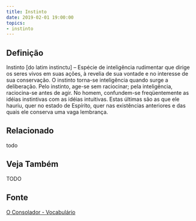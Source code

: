 ```yaml
---
title: Instinto
date: 2019-02-01 19:00:00
topics:
- instinto
---
```


## Definição
Instinto [do latim instinctu] – Espécie de inteligência rudimentar que dirige
os seres vivos em suas ações, à revelia de sua vontade e no interesse de sua
conservação. O instinto torna-se inteligência quando surge a deliberação. Pelo
instinto, age-se sem raciocinar; pela inteligência, raciocina-se antes de agir.
No homem, confundem-se freqüentemente as idéias instintivas com as idéias
intuitivas. Estas últimas são as que ele hauriu, quer no estado de Espírito,
quer nas existências anteriores e das quais ele conserva uma vaga lembrança.

## Relacionado
todo

## Veja Também
TODO

## Fonte
[O Consolador - Vocabulário](http://www.oconsolador.com.br/linkfixo/vocabulario/principal.html)


